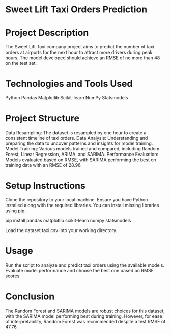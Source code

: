 # Sweet Lift Taxi Orders Prediction
# Project Description
The Sweet Lift Taxi company project aims to predict the number of taxi orders at airports for the next hour to attract more drivers during peak hours. The model developed should achieve an RMSE of no more than 48 on the test set.

# Technologies and Tools Used
Python
Pandas
Matplotlib
Scikit-learn
NumPy
Statsmodels

# Project Structure
Data Resampling: The dataset is resampled by one hour to create a consistent timeline of taxi orders.
Data Analysis: Understanding and preparing the data to uncover patterns and insights for model training.
Model Training: Various models trained and compared, including Random Forest, Linear Regression, ARIMA, and SARIMA.
Performance Evaluation: Models evaluated based on RMSE, with SARIMA performing the best on training data with an RMSE of 28.96.

# Setup Instructions
Clone the repository to your local machine.
Ensure you have Python installed along with the required libraries. You can install missing libraries using pip:

   
   pip install pandas matplotlib scikit-learn numpy statsmodels
   

Load the dataset taxi.csv into your working directory.

# Usage
Run the script to analyze and predict taxi orders using the available models.
Evaluate model performance and choose the best one based on RMSE scores.

# Conclusion
The Random Forest and SARIMA models are robust choices for this dataset, with the SARIMA model performing best during training. However, for ease of interpretability, Random Forest was recommended despite a test RMSE of 47.76.
